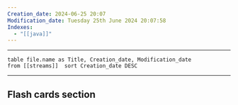```yaml
---
Creation_date: 2024-06-25 20:07
Modification_date: Tuesday 25th June 2024 20:07:58
Indexes:
  - "[[java]]"
---
```


----

```dataview
table file.name as Title, Creation_date, Modification_date
from [[streams]]  sort Creation_date DESC
```


















---
## Flash cards section
